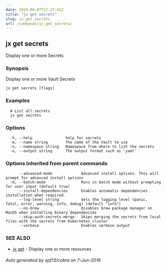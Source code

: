 ```yaml
---
date: 2019-06-07T22:27:41Z
title: "jx get secrets"
slug: jx_get_secrets
url: /commands/jx_get_secrets/
---
```

## jx get secrets

Display one or more Secrets

### Synopsis

Display one or more Vault Secrets

```
jx get secrets [flags]
```

### Examples

```
  # List all secrets
  jx get secrets
```

### Options

```
  -h, --help               help for secrets
  -m, --name string        The name of the Vault to use
  -n, --namespace string   Namespace from where to list the secrets
  -o, --output string      The output format such as 'yaml'
```

### Options inherited from parent commands

```
      --advanced-mode             Advanced install options. This will prompt for advanced install options
  -b, --batch-mode                Runs in batch mode without prompting for user input (default true)
      --install-dependencies      Enables automatic dependencies installation when required
      --log-level string          Sets the logging level (panic, fatal, error, warning, info, debug) (default "info")
      --no-brew                   Disables brew package manager on MacOS when installing binary dependencies
      --skip-auth-secrets-merge   Skips merging the secrets from local files with the secrets from Kubernetes cluster
      --verbose                   Enables verbose output
```

### SEE ALSO

* [jx get](/commands/jx_get/)	 - Display one or more resources

###### Auto generated by spf13/cobra on 7-Jun-2019
